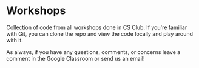 # Workshops
Collection of code from all workshops done in CS Club. If you're familiar with Git, you can clone the repo and view the code locally and play around with it.

As always, if you have any questions, comments, or concerns leave a comment in the Google Classroom or send us an email!
